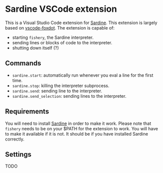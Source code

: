 # Sardine VSCode extension

This is a Visual Studio Code extension for [Sardine](https://sardine.raphaelforment.fr). This extension is largely based on [vscode-foxdot](https://github.com/yasuyuky/vscode-foxdot). The extension is capable of:
- starting `fishery`, the Sardine interpreter.
- sending lines or blocks of code to the interpreter.
- shutting down itself (?)

## Commands

- `sardine.start`: automatically run whenever you eval a line for the first time. 
- `sardine.stop`: killing the interpreter subprocess.
- `sardine.send`: sending line to the interpreter.
- `sardine.send_selection`: sending lines to the interpreter.

## Requirements

You will need to install [Sardine](https://sardine.raphaelforment.fr) in order to make it work. Please note that `fishery` needs to be on your $PATH for the extension to work. You will have to make it available if it is not. It should be if you have installed Sardine correctly.

## Settings

TODO
